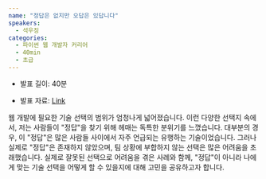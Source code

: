 ```yaml
---
name: "정답은 없지만 오답은 있답니다"
speakers:
  - 석우징
categories:
  - 파이썬 웹 개발자 커리어
  - 40min
  - 초급
---
```


- 발표 길이: 40분

- 발표 자료: [Link](https://drive.google.com/file/d/18JgbOYmzpQKMaysiH_gDsgKlsO8RC1-_/view)

웹 개발에 필요한 기술 선택의 범위가 엄청나게 넓어졌습니다. 이런 다양한 선택지 속에서, 저는 사람들이 "정답"을 찾기 위해 헤매는 독특한 분위기를 느꼈습니다. 대부분의 경우, 이 "정답"은 많은 사람들 사이에서 자주 언급되는 유행하는 기술이었습니다. 그러나 실제로 "정답"은 존재하지 않았으며, 팀 상황에 부합하지 않는 선택은 많은 어려움을 초래했습니다.
실제로 잘못된 선택으로 어려움을 겪은 사례와 함께, "정답"이 아니라 나에게 맞는 기술 선택을 어떻게 할 수 있을지에 대해 고민을 공유하고자 합니다.
